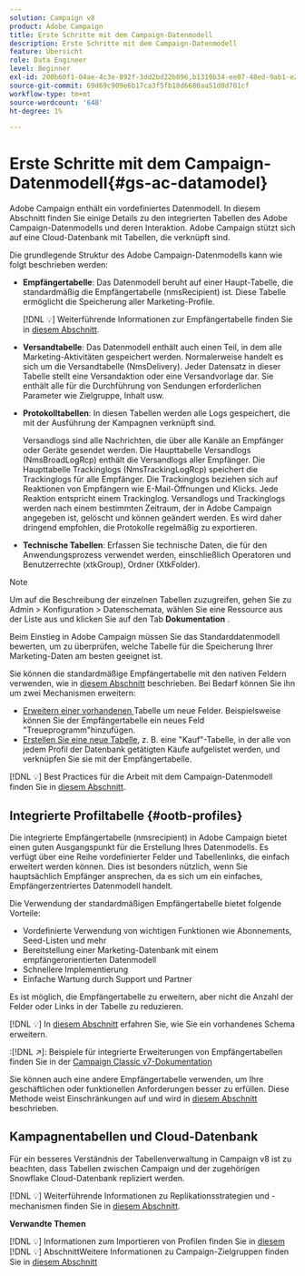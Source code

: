 ```yaml
---
solution: Campaign v8
product: Adobe Campaign
title: Erste Schritte mit dem Campaign-Datenmodell
description: Erste Schritte mit dem Campaign-Datenmodell
feature: Übersicht
role: Data Engineer
level: Beginner
exl-id: 200b60f1-04ae-4c3e-892f-3dd2bd22b896,b1319b34-ee07-48ed-9ab1-e2d12d3d99f8
source-git-commit: 69d69c909e6b17ca3f5fb18d6680aa51d0d701cf
workflow-type: tm+mt
source-wordcount: '648'
ht-degree: 1%

---
```


# Erste Schritte mit dem Campaign-Datenmodell{#gs-ac-datamodel}

Adobe Campaign enthält ein vordefiniertes Datenmodell. In diesem Abschnitt finden Sie einige Details zu den integrierten Tabellen des Adobe Campaign-Datenmodells und deren Interaktion. Adobe Campaign stützt sich auf eine Cloud-Datenbank mit Tabellen, die verknüpft sind.

Die grundlegende Struktur des Adobe Campaign-Datenmodells kann wie folgt beschrieben werden:

* **Empfängertabelle**: Das Datenmodell beruht auf einer Haupt-Tabelle, die standardmäßig die Empfängertabelle (nmsRecipient) ist. Diese Tabelle ermöglicht die Speicherung aller Marketing-Profile.

   [!DNL :bulb:] Weiterführende Informationen zur Empfängertabelle finden Sie in  [diesem Abschnitt](#ootb-profiles).

* **Versandtabelle**: Das Datenmodell enthält auch einen Teil, in dem alle Marketing-Aktivitäten gespeichert werden. Normalerweise handelt es sich um die Versandtabelle (NmsDelivery). Jeder Datensatz in dieser Tabelle stellt eine Versandaktion oder eine Versandvorlage dar. Sie enthält alle für die Durchführung von Sendungen erforderlichen Parameter wie Zielgruppe, Inhalt usw.

* **Protokolltabellen**: In diesen Tabellen werden alle Logs gespeichert, die mit der Ausführung der Kampagnen verknüpft sind.

   Versandlogs sind alle Nachrichten, die über alle Kanäle an Empfänger oder Geräte gesendet werden. Die Haupttabelle Versandlogs (NmsBroadLogRcp) enthält die Versandlogs aller Empfänger.
Die Haupttabelle Trackinglogs (NmsTrackingLogRcp) speichert die Trackinglogs für alle Empfänger. Die Trackinglogs beziehen sich auf Reaktionen von Empfängern wie E-Mail-Öffnungen und Klicks. Jede Reaktion entspricht einem Trackinglog.
Versandlogs und Trackinglogs werden nach einem bestimmten Zeitraum, der in Adobe Campaign angegeben ist, gelöscht und können geändert werden. Es wird daher dringend empfohlen, die Protokolle regelmäßig zu exportieren.

* **Technische Tabellen**: Erfassen Sie technische Daten, die für den Anwendungsprozess verwendet werden, einschließlich Operatoren und Benutzerrechte (xtkGroup), Ordner (XtkFolder).

>[!NOTE]
>
>Um auf die Beschreibung der einzelnen Tabellen zuzugreifen, gehen Sie zu Admin > Konfiguration > Datenschemata, wählen Sie eine Ressource aus der Liste aus und klicken Sie auf den Tab **Dokumentation** .

Beim Einstieg in Adobe Campaign müssen Sie das Standarddatenmodell bewerten, um zu überprüfen, welche Tabelle für die Speicherung Ihrer Marketing-Daten am besten geeignet ist.

Sie können die standardmäßige Empfängertabelle mit den nativen Feldern verwenden, wie in [diesem Abschnitt](#ootb-profiles) beschrieben. Bei Bedarf können Sie ihn um zwei Mechanismen erweitern:

* [Erweitern einer vorhandenen ](extend-schema.md) Tabelle um neue Felder. Beispielsweise können Sie der Empfängertabelle ein neues Feld &quot;Treueprogramm&quot;hinzufügen.
* [Erstellen Sie eine neue Tabelle](create-schema.md), z. B. eine &quot;Kauf&quot;-Tabelle, in der alle von jedem Profil der Datenbank getätigten Käufe aufgelistet werden, und verknüpfen Sie sie mit der Empfängertabelle.

[!DNL :bulb:] Best Practices für die Arbeit mit dem Campaign-Datenmodell finden Sie in  [diesem Abschnitt](datamodel-best-practices.md).

## Integrierte Profiltabelle {#ootb-profiles}

Die integrierte Empfängertabelle (nmsrecipient) in Adobe Campaign bietet einen guten Ausgangspunkt für die Erstellung Ihres Datenmodells. Es verfügt über eine Reihe vordefinierter Felder und Tabellenlinks, die einfach erweitert werden können. Dies ist besonders nützlich, wenn Sie hauptsächlich Empfänger ansprechen, da es sich um ein einfaches, Empfängerzentriertes Datenmodell handelt.

Die Verwendung der standardmäßigen Empfängertabelle bietet folgende Vorteile:

* Vordefinierte Verwendung von wichtigen Funktionen wie Abonnements, Seed-Listen und mehr
* Bereitstellung einer Marketing-Datenbank mit einem empfängerorientierten Datenmodell
* Schnellere Implementierung
* Einfache Wartung durch Support und Partner

Es ist möglich, die Empfängertabelle zu erweitern, aber nicht die Anzahl der Felder oder Links in der Tabelle zu reduzieren.

[!DNL :bulb:] In  [diesem Abschnitt](extend-schema.md) erfahren Sie, wie Sie ein vorhandenes Schema erweitern.

:[!DNL :arrow_upper_right:]: Beispiele für integrierte Erweiterungen von Empfängertabellen finden Sie in der [Campaign Classic v7-Dokumentation](https://experienceleague.adobe.com/docs/campaign-classic/using/configuring-campaign-classic/editing-schemas/examples-of-schemas-edition.html?lang=en#extending-a-table)

Sie können auch eine andere Empfängertabelle verwenden, um Ihre geschäftlichen oder funktionellen Anforderungen besser zu erfüllen. Diese Methode weist Einschränkungen auf und wird in [diesem Abschnitt](custom-recipient.md) beschrieben.

## Kampagnentabellen und Cloud-Datenbank

Für ein besseres Verständnis der Tabellenverwaltung in Campaign v8 ist zu beachten, dass Tabellen zwischen Campaign und der zugehörigen Snowflake Cloud-Datenbank repliziert werden.

[!DNL :bulb:] Weiterführende Informationen zu Replikationsstrategien und -mechanismen finden Sie in  [diesem Abschnitt](../config/replication.md).

**Verwandte Themen**

[!DNL :bulb:] Informationen zum Importieren von Profilen finden Sie in  [diesem ](../start/import.md)
[!DNL :bulb:] AbschnittWeitere Informationen zu Campaign-Zielgruppen finden Sie in  [diesem Abschnitt](../start/audiences.md)
